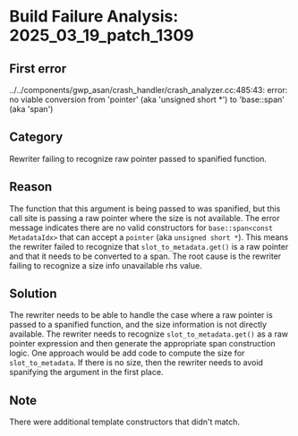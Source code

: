 # Build Failure Analysis: 2025_03_19_patch_1309

## First error

../../components/gwp_asan/crash_handler/crash_analyzer.cc:485:43: error: no viable conversion from 'pointer' (aka 'unsigned short *') to 'base::span<const MetadataIdx>' (aka 'span<const unsigned short>')

## Category
Rewriter failing to recognize raw pointer passed to spanified function.

## Reason
The function that this argument is being passed to was spanified, but this call site is passing a raw pointer where the size is not available. The error message indicates there are no valid constructors for `base::span<const MetadataIdx>` that can accept a `pointer` (aka `unsigned short *`). This means the rewriter failed to recognize that `slot_to_metadata.get()` is a raw pointer and that it needs to be converted to a span. The root cause is the rewriter failing to recognize a size info unavailable rhs value.

## Solution
The rewriter needs to be able to handle the case where a raw pointer is passed to a spanified function, and the size information is not directly available. The rewriter needs to recognize `slot_to_metadata.get()` as a raw pointer expression and then generate the appropriate span construction logic. One approach would be add code to compute the size for `slot_to_metadata`. If there is no size, then the rewriter needs to avoid spanifying the argument in the first place.

## Note
There were additional template constructors that didn't match.